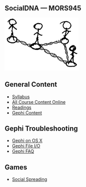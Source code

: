 <!-- 
.. title: Social Dynamics and Network Analytics
SocialDNA — MORS945
.. slug: index
.. date: 2015-12-01 16:57:59 UTC-06:00
.. tags: 
.. category: 
.. link: 
.. description: 
.. type: text
-->

<!-- Start the first row -->
<div class="row" style='padding-bottom:0px;'>
<!-- title -->
<div class="col-md-9">
<!--<h1> Social Dynamics and Network Analytics </h1>-->
<h2> SocialDNA &mdash; MORS945 </h1>
</div>
<!-- image -->
<div class="col-md-3">
<img src='/images/socialdna/logo.png'></img>
</div>
<!-- End the first row -->
</div>

<!-- Start the second row -->
<div class="row" style='padding-bottom:0px;'>
<div class='col-md-6'>
<h2>General Content</h2>
<ul>
<li> <a href='/pdf/mors945_syllabus.pdf'>Syllabus</a> </li>
<li> <a href='/categories/socialdna.html'>All Course Content Online</a>  </li>
<li> <a href='/categories/socialdna-readings.html'>Readings</a> </li>
<li> <a href='/categories/gephi.html'>Gephi Content</a> </li>
</ul>
</div>
<div class='col-md-6'>
<h2>Gephi Troubleshooting</h2>
<ul>
<li> <a href='/stories/socialdna/gephi-osx.html'>Gephi on OS X</a> </li>
<li> <a href='/stories/socialdna/gephi-io.html'>Gephi File I/O</a> </li>
<li> <a href='/stories/socialdna/gephi-faq.html'>Gephi FAQ</a> </li>
</ul>
</div>
<!-- End the second row -->
</div>

<!-- Start the third row -->
<div class="row" style='padding-bottom:0px;'>
<div class='col-md-6'>
<h2>Games</h2>
<ul>
<li> <a href='/stories/socialdna/social-influence-game.html'>Social Spreading</a></li>
</div>
<!-- End the second row -->
</div>

